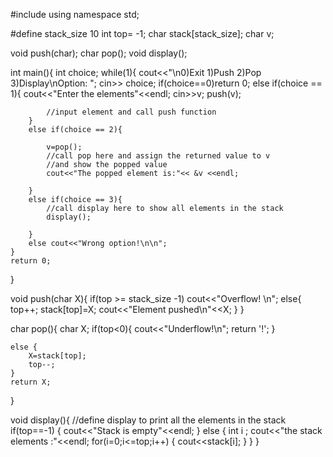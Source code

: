 #include<iostream>
using namespace std;

#define stack_size 10
int top= -1;
char stack[stack_size];
char v;

void push(char);
char pop();
void display();


int main(){
    int choice;
    while(1){
        cout<<"\n0)Exit 1)Push 2)Pop 3)Display\nOption: ";
        cin>> choice;
        if(choice==0)return 0;
        else if(choice == 1){
            cout<<"Enter the elements"<<endl;
            cin>>v;
            push(v);

            //input element and call push function
        }
        else if(choice == 2){

            v=pop();
            //call pop here and assign the returned value to v
            //and show the popped value
            cout<<"The popped element is:"<< &v <<endl;

        }
        else if(choice == 3){
            //call display here to show all elements in the stack
            display();

        }
        else cout<<"Wrong option!\n\n";
    }
    return 0;
}


void push(char X){
    if(top >= stack_size -1)
        cout<<"Overflow! \n";
    else{
        top++;
        stack[top]=X;
        cout<<"Element pushed\n"<<X;
    }
}

char pop(){
    char X;
    if(top<0){
        cout<<"Underflow!\n";
        return '!';
    }

    else {
        X=stack[top];
        top--;
    }
    return X;
}

void display(){
    //define display to print all the elements in the stack
    if(top==-1)
    {
        cout<<"Stack is empty"<<endl;
    }
    else
    {
       int i ;
       cout<<"the stack elements :"<<endl;
       for(i=0;i<=top;i++)
       {
           cout<<stack[i];
       }
    }
}



